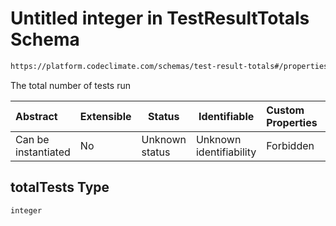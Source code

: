 # Untitled integer in TestResultTotals Schema

```txt
https://platform.codeclimate.com/schemas/test-result-totals#/properties/totalTests
```

The total number of tests run


| Abstract            | Extensible | Status         | Identifiable            | Custom Properties | Additional Properties | Access Restrictions | Defined In                                                                                          |
| :------------------ | ---------- | -------------- | ----------------------- | :---------------- | --------------------- | ------------------- | --------------------------------------------------------------------------------------------------- |
| Can be instantiated | No         | Unknown status | Unknown identifiability | Forbidden         | Allowed               | none                | [TestResultTotals.schema.json\*](../../schemas/TestResultTotals.schema.json "open original schema") |

## totalTests Type

`integer`
